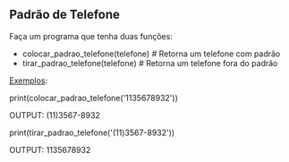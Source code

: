 <h2>Padrão de Telefone</h2>

Faça um programa que tenha duas funções:

* colocar_padrao_telefone(telefone)  #  Retorna um telefone com padrão
* tirar_padrao_telefone(telefone)       # Retorna um telefone fora do padrão



<u>Exemplos</u>: 

print(colocar_padrao_telefone('1135678932'))

OUTPUT: (11)3567-8932



print(tirar_padrao_telefone('(11)3567-8932'))

OUTPUT: 1135678932

